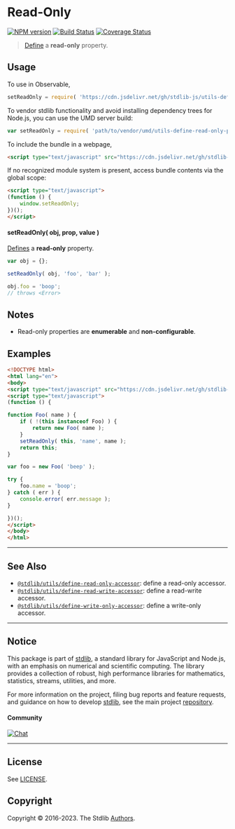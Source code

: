 <!--

@license Apache-2.0

Copyright (c) 2018 The Stdlib Authors.

Licensed under the Apache License, Version 2.0 (the "License");
you may not use this file except in compliance with the License.
You may obtain a copy of the License at

   http://www.apache.org/licenses/LICENSE-2.0

Unless required by applicable law or agreed to in writing, software
distributed under the License is distributed on an "AS IS" BASIS,
WITHOUT WARRANTIES OR CONDITIONS OF ANY KIND, either express or implied.
See the License for the specific language governing permissions and
limitations under the License.

-->

# Read-Only

[![NPM version][npm-image]][npm-url] [![Build Status][test-image]][test-url] [![Coverage Status][coverage-image]][coverage-url] <!-- [![dependencies][dependencies-image]][dependencies-url] -->

> [Define][@stdlib/utils/define-property] a **read-only** property.



<section class="usage">

## Usage

To use in Observable,

```javascript
setReadOnly = require( 'https://cdn.jsdelivr.net/gh/stdlib-js/utils-define-read-only-property@umd/browser.js' )
```

To vendor stdlib functionality and avoid installing dependency trees for Node.js, you can use the UMD server build:

```javascript
var setReadOnly = require( 'path/to/vendor/umd/utils-define-read-only-property/index.js' )
```

To include the bundle in a webpage,

```html
<script type="text/javascript" src="https://cdn.jsdelivr.net/gh/stdlib-js/utils-define-read-only-property@umd/browser.js"></script>
```

If no recognized module system is present, access bundle contents via the global scope:

```html
<script type="text/javascript">
(function () {
    window.setReadOnly;
})();
</script>
```

#### setReadOnly( obj, prop, value )

[Defines][@stdlib/utils/define-property] a **read-only** property.

<!-- run throws: true -->

```javascript
var obj = {};

setReadOnly( obj, 'foo', 'bar' );

obj.foo = 'boop';
// throws <Error>
```

</section>

<!-- /.usage -->

<section class="notes">

## Notes

-   Read-only properties are **enumerable** and **non-configurable**.

</section>

<!-- /.notes -->

<section class="examples">

## Examples

<!-- eslint no-undef: "error" -->

```html
<!DOCTYPE html>
<html lang="en">
<body>
<script type="text/javascript" src="https://cdn.jsdelivr.net/gh/stdlib-js/utils-define-read-only-property@umd/browser.js"></script>
<script type="text/javascript">
(function () {

function Foo( name ) {
    if ( !(this instanceof Foo) ) {
        return new Foo( name );
    }
    setReadOnly( this, 'name', name );
    return this;
}

var foo = new Foo( 'beep' );

try {
    foo.name = 'boop';
} catch ( err ) {
    console.error( err.message );
}

})();
</script>
</body>
</html>
```

</section>

<!-- /.examples -->

<!-- Section for related `stdlib` packages. Do not manually edit this section, as it is automatically populated. -->

<section class="related">

* * *

## See Also

-   <span class="package-name">[`@stdlib/utils/define-read-only-accessor`][@stdlib/utils/define-read-only-accessor]</span><span class="delimiter">: </span><span class="description">define a read-only accessor.</span>
-   <span class="package-name">[`@stdlib/utils/define-read-write-accessor`][@stdlib/utils/define-read-write-accessor]</span><span class="delimiter">: </span><span class="description">define a read-write accessor.</span>
-   <span class="package-name">[`@stdlib/utils/define-write-only-accessor`][@stdlib/utils/define-write-only-accessor]</span><span class="delimiter">: </span><span class="description">define a write-only accessor.</span>

</section>

<!-- /.related -->

<!-- Section for all links. Make sure to keep an empty line after the `section` element and another before the `/section` close. -->


<section class="main-repo" >

* * *

## Notice

This package is part of [stdlib][stdlib], a standard library for JavaScript and Node.js, with an emphasis on numerical and scientific computing. The library provides a collection of robust, high performance libraries for mathematics, statistics, streams, utilities, and more.

For more information on the project, filing bug reports and feature requests, and guidance on how to develop [stdlib][stdlib], see the main project [repository][stdlib].

#### Community

[![Chat][chat-image]][chat-url]

---

## License

See [LICENSE][stdlib-license].


## Copyright

Copyright &copy; 2016-2023. The Stdlib [Authors][stdlib-authors].

</section>

<!-- /.stdlib -->

<!-- Section for all links. Make sure to keep an empty line after the `section` element and another before the `/section` close. -->

<section class="links">

[npm-image]: http://img.shields.io/npm/v/@stdlib/utils-define-read-only-property.svg
[npm-url]: https://npmjs.org/package/@stdlib/utils-define-read-only-property

[test-image]: https://github.com/stdlib-js/utils-define-read-only-property/actions/workflows/test.yml/badge.svg?branch=main
[test-url]: https://github.com/stdlib-js/utils-define-read-only-property/actions/workflows/test.yml?query=branch:main

[coverage-image]: https://img.shields.io/codecov/c/github/stdlib-js/utils-define-read-only-property/main.svg
[coverage-url]: https://codecov.io/github/stdlib-js/utils-define-read-only-property?branch=main

<!--

[dependencies-image]: https://img.shields.io/david/stdlib-js/utils-define-read-only-property.svg
[dependencies-url]: https://david-dm.org/stdlib-js/utils-define-read-only-property/main

-->

[chat-image]: https://img.shields.io/gitter/room/stdlib-js/stdlib.svg
[chat-url]: https://gitter.im/stdlib-js/stdlib/

[stdlib]: https://github.com/stdlib-js/stdlib

[stdlib-authors]: https://github.com/stdlib-js/stdlib/graphs/contributors

[umd]: https://github.com/umdjs/umd
[es-module]: https://developer.mozilla.org/en-US/docs/Web/JavaScript/Guide/Modules

[deno-url]: https://github.com/stdlib-js/utils-define-read-only-property/tree/deno
[umd-url]: https://github.com/stdlib-js/utils-define-read-only-property/tree/umd
[esm-url]: https://github.com/stdlib-js/utils-define-read-only-property/tree/esm
[branches-url]: https://github.com/stdlib-js/utils-define-read-only-property/blob/main/branches.md

[stdlib-license]: https://raw.githubusercontent.com/stdlib-js/utils-define-read-only-property/main/LICENSE

[@stdlib/utils/define-property]: https://github.com/stdlib-js/utils-define-property/tree/umd

<!-- <related-links> -->

[@stdlib/utils/define-read-only-accessor]: https://github.com/stdlib-js/utils-define-read-only-accessor/tree/umd

[@stdlib/utils/define-read-write-accessor]: https://github.com/stdlib-js/utils-define-read-write-accessor/tree/umd

[@stdlib/utils/define-write-only-accessor]: https://github.com/stdlib-js/utils-define-write-only-accessor/tree/umd

<!-- </related-links> -->

</section>

<!-- /.links -->

